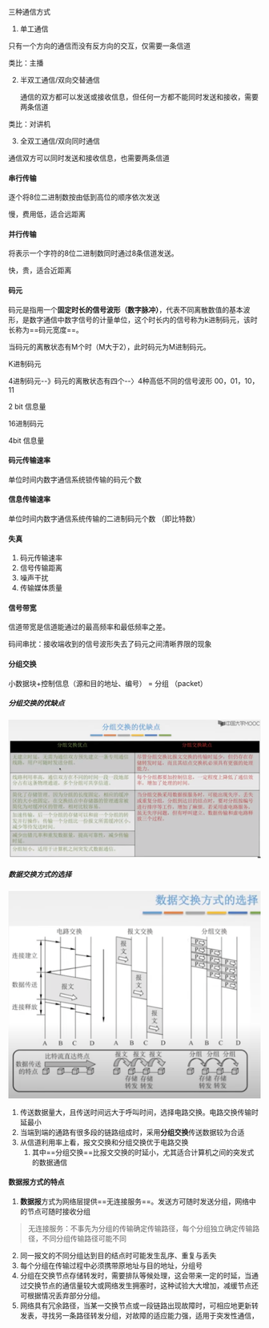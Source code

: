 三种通信方式

1. 单工通信

只有一个方向的通信而没有反方向的交互，仅需要一条信道

类比：主播

2. 半双工通信/双向交替通信

   通信的双方都可以发送或接收信息，但任何一方都不能同时发送和接收，需要两条信道

类比：对讲机

3. 全双工通信/双向同时通信

通信双方可以同时发送和接收信息，也需要两条信道



#### 串行传输

逐个将8位二进制数按由低到高位的顺序依次发送

慢，费用低，适合远距离



#### 并行传输

将表示一个字符的8位二进制数同时通过8条信道发送。

快，贵，适合近距离



#### 码元

码元是指用一个**固定时长的信号波形（数字脉冲）**，代表不同离散数值的基本波形，是数字通信中数字信号的计量单位，这个时长内的信号称为k进制码元，该时长称为==码元宽度==。

当码元的离散状态有M个时（M大于2），此时码元为M进制码元。

K进制码元

4进制码元--》码元的离散状态有四个--〉4种高低不同的信号波形 00，01，10，11

2 bit 信息量

16进制码元

4bit 信息量



#### 码元传输速率

单位时间内数字通信系统锁传输的码元个数



#### 信息传输速率

单位时间内数字通信系统传输的二进制码元个数 （即比特数）





#### 失真

1. 码元传输速率
2. 信号传输距离
3. 噪声干扰
4. 传输媒体质量

#### 信号带宽

信道带宽是信道能通过的最高频率和最低频率之差。

码间串扰：接收端收到的信号波形失去了码元之间清晰界限的现象



#### 分组交换

小数据块+控制信息（源和目的地址、编号） = 分组 （packet）

##### 分组交换的优缺点

<img src="./PhysicalLayer2.assets/image-20210113173434248.png" alt="image-20210113173434248" style="zoom:50%;" />

##### 数据交换方式的选择

<img src="./PhysicalLayer2.assets/image-20210113173717448.png" alt="image-20210113173717448" style="width:700px;" />

1. 传送数据量大，且传送时间远大于呼叫时间，选择电路交换。电路交换传输时延最小
2. 当端到端的通路有很多段的链路组成时，采用**分组交换**传送数据较为合适
3. 从信道利用率上看，报文交换和分组交换优于电路交换
   1. 其中==分组交换==比报文交换的时延小，尤其适合计算机之间的突发式的数据通信

#### 数据报方式的特点

1. **数据报**方式为网络层提供==无连接服务==。发送方可随时发送分组，网络中的节点可随时接收分组

> 无连接服务：不事先为分组的传输确定传输路径，每个分组独立确定传输路径，不同分组传输路径可能不同

2. 同一报文的不同分组达到目的结点时可能发生乱序、重复与丢失
3. 每个分组在传输过程中必须携带原地址与目的地址，分组号
4. 分组在交换节点存储转发时，需要排队等候处理，这会带来一定的时延，当通过交换节点的通信量较大或网络发生拥塞时，这种试验大大增加，减缓节点还可根据情况丢弃部分分组。
5. 网络具有冗余路径，当某一交换节点或一段链路出现故障时，可相应地更新转发表，寻找另一条路径转发分组，对故障的适应能力强，适用于突发性通信，